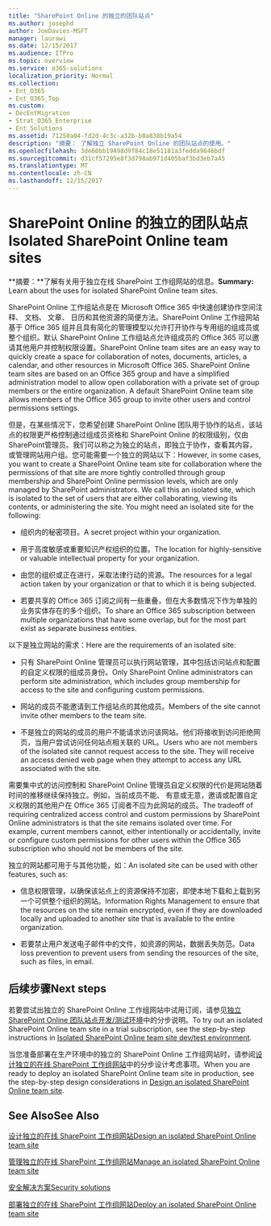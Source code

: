 ```yaml
---
title: "SharePoint Online 的独立的团队站点"
ms.author: josephd
author: JoeDavies-MSFT
manager: laurawi
ms.date: 12/15/2017
ms.audience: ITPro
ms.topic: overview
ms.service: o365-solutions
localization_priority: Normal
ms.collection:
- Ent_O365
- Ent_O365_Top
ms.custom:
- DecEntMigration
- Strat_O365_Enterprise
- Ent_Solutions
ms.assetid: 71250a04-fd2d-4c3c-a32b-b8a838b19a54
description: "摘要： 了解独立 SharePoint Online 的团队站点的使用。"
ms.openlocfilehash: 3de60bb19498d9f84c18e51181a3fedda9846bdf
ms.sourcegitcommit: d31cf57295e8f3d798ab971d405baf3bd3eb7a45
ms.translationtype: MT
ms.contentlocale: zh-CN
ms.lasthandoff: 12/15/2017
---
```

# <a name="isolated-sharepoint-online-team-sites"></a><span data-ttu-id="73342-103">SharePoint Online 的独立的团队站点</span><span class="sxs-lookup"><span data-stu-id="73342-103">Isolated SharePoint Online team sites</span></span>

 <span data-ttu-id="73342-104">**摘要：**了解有关用于独立在线 SharePoint 工作组网站的信息。</span><span class="sxs-lookup"><span data-stu-id="73342-104">**Summary:** Learn about the uses for isolated SharePoint Online team sites.</span></span>
  
<span data-ttu-id="73342-p101">SharePoint Online 工作组站点是在 Microsoft Office 365 中快速创建协作空间注释、 文档、 文章、 日历和其他资源的简便方法。SharePoint Online 工作组网站基于 Office 365 组并且具有简化的管理模型以允许打开协作与专用组的组成员或整个组织。默认 SharePoint Online 工作组站点允许组成员的 Office 365 可以邀请其他用户并控制权限设置。</span><span class="sxs-lookup"><span data-stu-id="73342-p101">SharePoint Online team sites are an easy way to quickly create a space for collaboration of notes, documents, articles, a calendar, and other resources in Microsoft Office 365. SharePoint Online team sites are based on an Office 365 group and have a simplified administration model to allow open collaboration with a private set of group members or the entire organization. A default SharePoint Online team site allows members of the Office 365 group to invite other users and control permissions settings.</span></span>
  
<span data-ttu-id="73342-p102">但是，在某些情况下，您希望创建 SharePoint Online 团队用于协作的站点，该站点的权限更严格控制通过组成员资格和 SharePoint Online 的权限级别，仅由 SharePoint管理员。我们可以称之为独立的站点，即独立于协作，查看其内容，或管理网站用户组。您可能需要一个独立的网站以下：</span><span class="sxs-lookup"><span data-stu-id="73342-p102">However, in some cases, you want to create a SharePoint Online team site for collaboration where the permissions of that site are more tightly controlled through group membership and SharePoint Online permission levels, which are only managed by SharePoint administrators. We call this an isolated site, which is isolated to the set of users that are either collaborating, viewing its contents, or administering the site. You might need an isolated site for the following:</span></span>
  
- <span data-ttu-id="73342-111">组织内的秘密项目。</span><span class="sxs-lookup"><span data-stu-id="73342-111">A secret project within your organization.</span></span>
    
- <span data-ttu-id="73342-112">用于高度敏感或重要知识产权组织的位置。</span><span class="sxs-lookup"><span data-stu-id="73342-112">The location for highly-sensitive or valuable intellectual property for your organization.</span></span>
    
- <span data-ttu-id="73342-113">由您的组织或正在进行，采取法律行动的资源。</span><span class="sxs-lookup"><span data-stu-id="73342-113">The resources for a legal action taken by your organization or that to which it is being subjected.</span></span>
    
- <span data-ttu-id="73342-114">若要共享的 Office 365 订阅之间有一些重叠，但在大多数情况下作为单独的业务实体存在的多个组织。</span><span class="sxs-lookup"><span data-stu-id="73342-114">To share an Office 365 subscription between multiple organizations that have some overlap, but for the most part exist as separate business entities.</span></span>
    
<span data-ttu-id="73342-115">以下是独立网站的需求：</span><span class="sxs-lookup"><span data-stu-id="73342-115">Here are the requirements of an isolated site:</span></span>
  
- <span data-ttu-id="73342-116">只有 SharePoint Online 管理员可以执行网站管理，其中包括访问站点和配置的自定义权限的组成员身份。</span><span class="sxs-lookup"><span data-stu-id="73342-116">Only SharePoint Online administrators can perform site administration, which includes group membership for access to the site and configuring custom permissions.</span></span>
    
- <span data-ttu-id="73342-117">网站的成员不能邀请到工作组站点的其他成员。</span><span class="sxs-lookup"><span data-stu-id="73342-117">Members of the site cannot invite other members to the team site.</span></span>
    
- <span data-ttu-id="73342-p103">不是独立的网站的成员的用户不能请求访问该网站。他们将接收到访问拒绝网页，当用户尝试访问任何站点相关联的 URL。</span><span class="sxs-lookup"><span data-stu-id="73342-p103">Users who are not members of the isolated site cannot request access to the site. They will receive an access denied web page when they attempt to access any URL associated with the site.</span></span>
    
<span data-ttu-id="73342-p104">需要集中式的访问控制和 SharePoint Online 管理员自定义权限的代价是网站随着时间的推移继续保持独立。例如，当前成员不能、 有意或无意，邀请或配置自定义权限的其他用户在 Office 365 订阅者不应为此网站的成员。</span><span class="sxs-lookup"><span data-stu-id="73342-p104">The tradeoff of requiring centralized access control and custom permissions by SharePoint Online administrators is that the site remains isolated over time. For example, current members cannot, either intentionally or accidentally, invite or configure custom permissions for other users within the Office 365 subscription who should not be members of the site.</span></span>
  
<span data-ttu-id="73342-122">独立的网站都可用于与其他功能，如：</span><span class="sxs-lookup"><span data-stu-id="73342-122">An isolated site can be used with other features, such as:</span></span>
  
- <span data-ttu-id="73342-123">信息权限管理，以确保该站点上的资源保持不加密，即使本地下载和上载到另一个可供整个组织的网站。</span><span class="sxs-lookup"><span data-stu-id="73342-123">Information Rights Management to ensure that the resources on the site remain encrypted, even if they are downloaded locally and uploaded to another site that is available to the entire organization.</span></span>
    
- <span data-ttu-id="73342-124">若要禁止用户发送电子邮件中的文件，如资源的网站，数据丢失防范。</span><span class="sxs-lookup"><span data-stu-id="73342-124">Data loss prevention to prevent users from sending the resources of the site, such as files, in email.</span></span>
    
## <a name="next-steps"></a><span data-ttu-id="73342-125">后续步骤</span><span class="sxs-lookup"><span data-stu-id="73342-125">Next steps</span></span>

<span data-ttu-id="73342-126">若要尝试出独立的 SharePoint Online 工作组网站中试用订阅，请参见[独立 SharePoint Online 团队站点开发/测试环境](isolated-sharepoint-online-team-site-dev-test-environment.md)中的分步说明。</span><span class="sxs-lookup"><span data-stu-id="73342-126">To try out an isolated SharePoint Online team site in a trial subscription, see the step-by-step instructions in [Isolated SharePoint Online team site dev/test environment](isolated-sharepoint-online-team-site-dev-test-environment.md).</span></span>
  
<span data-ttu-id="73342-127">当您准备部署在生产环境中的独立的 SharePoint Online 工作组网站时，请参阅[设计独立的在线 SharePoint 工作组网站](design-an-isolated-sharepoint-online-team-site.md)中的分步设计考虑事项。</span><span class="sxs-lookup"><span data-stu-id="73342-127">When you are ready to deploy an isolated SharePoint Online team site in production, see the step-by-step design considerations in [Design an isolated SharePoint Online team site](design-an-isolated-sharepoint-online-team-site.md).</span></span>
  
## <a name="see-also"></a><span data-ttu-id="73342-128">See Also</span><span class="sxs-lookup"><span data-stu-id="73342-128">See Also</span></span>

[<span data-ttu-id="73342-129">设计独立的在线 SharePoint 工作组网站</span><span class="sxs-lookup"><span data-stu-id="73342-129">Design an isolated SharePoint Online team site</span></span>](design-an-isolated-sharepoint-online-team-site.md)
  
[<span data-ttu-id="73342-130">管理独立的在线 SharePoint 工作组网站</span><span class="sxs-lookup"><span data-stu-id="73342-130">Manage an isolated SharePoint Online team site</span></span>](manage-an-isolated-sharepoint-online-team-site.md)
  
[<span data-ttu-id="73342-131">安全解决方案</span><span class="sxs-lookup"><span data-stu-id="73342-131">Security solutions</span></span>](security-solutions.md)

[<span data-ttu-id="73342-132">部署独立的在线 SharePoint 工作组网站</span><span class="sxs-lookup"><span data-stu-id="73342-132">Deploy an isolated SharePoint Online team site</span></span>](deploy-an-isolated-sharepoint-online-team-site.md)


